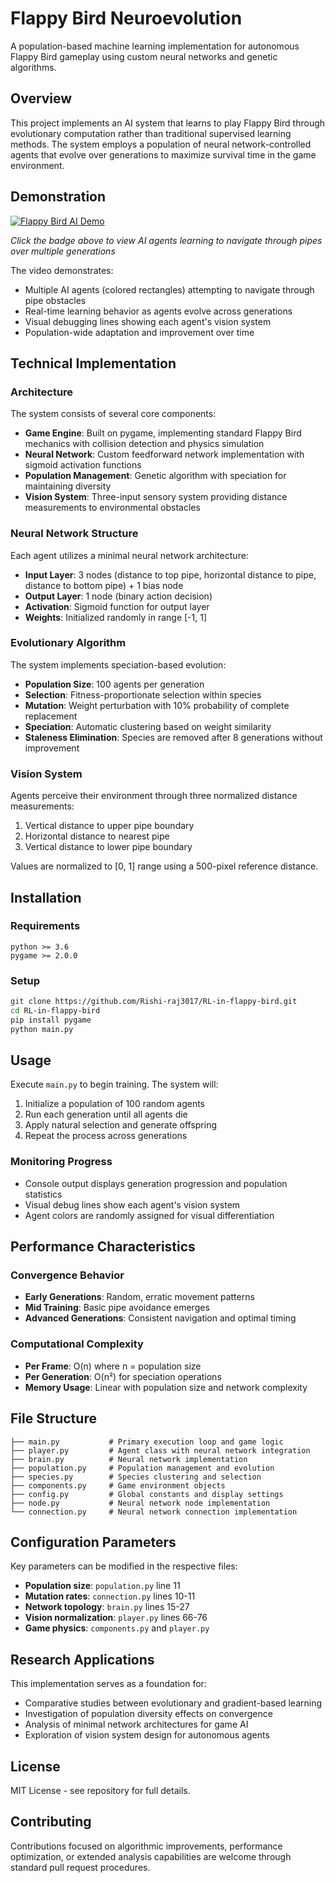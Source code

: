 # Flappy Bird Neuroevolution

A population-based machine learning implementation for autonomous Flappy Bird gameplay using custom neural networks and genetic algorithms.

## Overview

This project implements an AI system that learns to play Flappy Bird through evolutionary computation rather than traditional supervised learning methods. The system employs a population of neural network-controlled agents that evolve over generations to maximize survival time in the game environment.

## Demonstration

[![Flappy Bird AI Demo](https://img.shields.io/badge/📹_Watch-Demo_Video-blue?style=for-the-badge)](vid/Screen%20Recording%202025-07-21%20at%201.41.18%20AM.mov)

*Click the badge above to view AI agents learning to navigate through pipes over multiple generations*

The video demonstrates:
- Multiple AI agents (colored rectangles) attempting to navigate through pipe obstacles
- Real-time learning behavior as agents evolve across generations  
- Visual debugging lines showing each agent's vision system
- Population-wide adaptation and improvement over time

## Technical Implementation

### Architecture

The system consists of several core components:

- **Game Engine**: Built on pygame, implementing standard Flappy Bird mechanics with collision detection and physics simulation
- **Neural Network**: Custom feedforward network implementation with sigmoid activation functions
- **Population Management**: Genetic algorithm with speciation for maintaining diversity
- **Vision System**: Three-input sensory system providing distance measurements to environmental obstacles

### Neural Network Structure

Each agent utilizes a minimal neural network architecture:
- **Input Layer**: 3 nodes (distance to top pipe, horizontal distance to pipe, distance to bottom pipe) + 1 bias node
- **Output Layer**: 1 node (binary action decision)
- **Activation**: Sigmoid function for output layer
- **Weights**: Initialized randomly in range [-1, 1]

### Evolutionary Algorithm

The system implements speciation-based evolution:
- **Population Size**: 100 agents per generation
- **Selection**: Fitness-proportionate selection within species
- **Mutation**: Weight perturbation with 10% probability of complete replacement
- **Speciation**: Automatic clustering based on weight similarity
- **Staleness Elimination**: Species are removed after 8 generations without improvement

### Vision System

Agents perceive their environment through three normalized distance measurements:
1. Vertical distance to upper pipe boundary
2. Horizontal distance to nearest pipe
3. Vertical distance to lower pipe boundary

Values are normalized to [0, 1] range using a 500-pixel reference distance.

## Installation

### Requirements

```
python >= 3.6
pygame >= 2.0.0
```

### Setup

```bash
git clone https://github.com/Rishi-raj3017/RL-in-flappy-bird.git
cd RL-in-flappy-bird
pip install pygame
python main.py
```

## Usage

Execute `main.py` to begin training. The system will:

1. Initialize a population of 100 random agents
2. Run each generation until all agents die
3. Apply natural selection and generate offspring
4. Repeat the process across generations

### Monitoring Progress

- Console output displays generation progression and population statistics
- Visual debug lines show each agent's vision system
- Agent colors are randomly assigned for visual differentiation

## Performance Characteristics

### Convergence Behavior

- **Early Generations**: Random, erratic movement patterns
- **Mid Training**: Basic pipe avoidance emerges
- **Advanced Generations**: Consistent navigation and optimal timing

### Computational Complexity

- **Per Frame**: O(n) where n = population size
- **Per Generation**: O(n²) for speciation operations
- **Memory Usage**: Linear with population size and network complexity

## File Structure

```
├── main.py           # Primary execution loop and game logic
├── player.py         # Agent class with neural network integration
├── brain.py          # Neural network implementation
├── population.py     # Population management and evolution
├── species.py        # Species clustering and selection
├── components.py     # Game environment objects
├── config.py         # Global constants and display settings
├── node.py           # Neural network node implementation
└── connection.py     # Neural network connection implementation
```

## Configuration Parameters

Key parameters can be modified in the respective files:

- **Population size**: `population.py` line 11
- **Mutation rates**: `connection.py` lines 10-11
- **Network topology**: `brain.py` lines 15-27
- **Vision normalization**: `player.py` lines 66-76
- **Game physics**: `components.py` and `player.py`

## Research Applications

This implementation serves as a foundation for:

- Comparative studies between evolutionary and gradient-based learning
- Investigation of population diversity effects on convergence
- Analysis of minimal network architectures for game AI
- Exploration of vision system design for autonomous agents

## License

MIT License - see repository for full details.

## Contributing

Contributions focused on algorithmic improvements, performance optimization, or extended analysis capabilities are welcome through standard pull request procedures. 